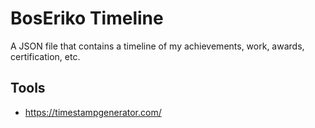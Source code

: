# BosEriko Timeline
A JSON file that contains a timeline of my achievements, work, awards, certification, etc.
## Tools
- https://timestampgenerator.com/
